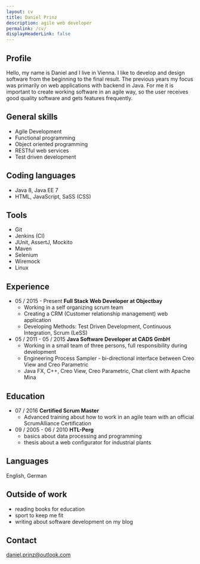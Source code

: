 ```yaml
---
layout: cv
title: Daniel Prinz
description: agile web developer
permalink: /cv/
displayHeaderLink: false
---
```


## Profile
Hello, my name is Daniel and I live in Vienna. I like to develop and design software from the beginning to the final result. The previous years my focus was primarily on web applications with backend in Java.
For me it is important to create working software in an agile way, so the user receives good quality software and gets features frequently.

## General skills
* Agile Development
* Functional programming
* Object oriented programming
* RESTful web services
* Test driven development

## Coding languages
* Java 8, Java EE 7
* HTML, JavaScript, SaSS (CSS)

## Tools
* Git
* Jenkins (CI)
* JUnit, AssertJ, Mockito
* Maven
* Selenium
* Wiremock
* Linux

## Experience
* 05 / 2015 - Present **Full Stack Web Developer at Objectbay**
	* Working in a self organizing scrum team
	* Creating a CRM (Customer relationship management) web application
	* Developing Methods: Test Driven Development, Continuous Integration, Scrum (LeSS)
* 05 / 2011 - 05 / 2015 **Java Software Developer at CADS GmbH**
	* Working in a small team of three persons, full responsibility during development
	* Engineering Process Sampler - bi-directional interface between Creo View and Creo Parametric
	* Java FX, C++, Creo View, Creo Parametric, Chat client with Apache Mina

## Education
* 07 / 2016 **Certified Scrum Master**
	* Advanced training about how to work in an agile team with an official ScrumAlliance Certification
* 09 / 2005 - 06 / 2010 **HTL-Perg**
	* basics about data processing and programming
	* thesis about a web configurator for industrial plants

## Languages
English, German

## Outside of work
* reading books for education
* sport to keep me fit
* writing about software development on my blog

## Contact
daniel.prinz@outlook.com
